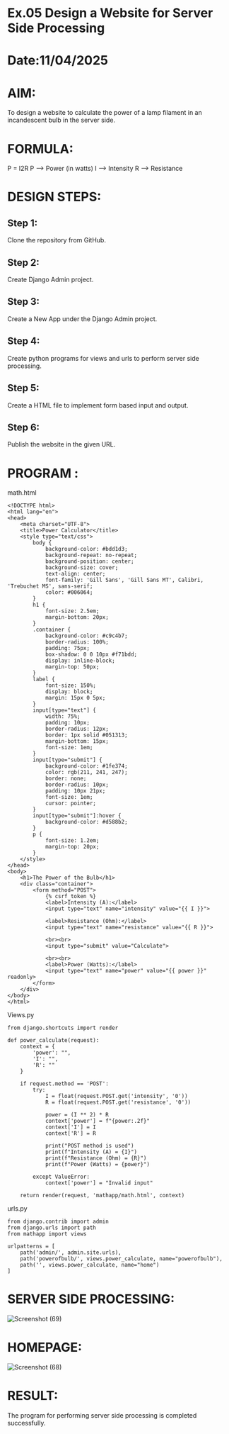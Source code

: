# Ex.05 Design a Website for Server Side Processing
# Date:11/04/2025
# AIM:
To design a website to calculate the power of a lamp filament in an incandescent bulb in the server side.

# FORMULA:
P = I2R
P --> Power (in watts)
 I --> Intensity
 R --> Resistance

# DESIGN STEPS:
## Step 1:
Clone the repository from GitHub.

## Step 2:
Create Django Admin project.

## Step 3:
Create a New App under the Django Admin project.

## Step 4:
Create python programs for views and urls to perform server side processing.

## Step 5:
Create a HTML file to implement form based input and output.

## Step 6:
Publish the website in the given URL.

# PROGRAM :

math.html
```
<!DOCTYPE html>
<html lang="en">
<head>
    <meta charset="UTF-8">
    <title>Power Calculator</title>
    <style type="text/css">
        body {
            background-color: #bdd1d3;
            background-repeat: no-repeat;
            background-position: center;
            background-size: cover;
            text-align: center;
            font-family: 'Gill Sans', 'Gill Sans MT', Calibri, 'Trebuchet MS', sans-serif;
            color: #006064;
        }
        h1 {
            font-size: 2.5em;
            margin-bottom: 20px;
        }
        .container {
            background-color: #c9c4b7;
            border-radius: 100%;
            padding: 75px;
            box-shadow: 0 0 10px #f71bdd;
            display: inline-block;
            margin-top: 50px;
        }
        label {
            font-size: 150%;
            display: block;
            margin: 15px 0 5px;
        }
        input[type="text"] {
            width: 75%;
            padding: 10px;
            border-radius: 12px;
            border: 1px solid #051313;
            margin-bottom: 15px;
            font-size: 1em;
        }
        input[type="submit"] {
            background-color: #1fe374;
            color: rgb(211, 241, 247);
            border: none;
            border-radius: 10px;
            padding: 10px 21px;
            font-size: 1em;
            cursor: pointer;
        }
        input[type="submit"]:hover {
            background-color: #d588b2;
        }
        p {
            font-size: 1.2em;
            margin-top: 20px;
        }
    </style>
</head>
<body>
    <h1>The Power of the Bulb</h1>
    <div class="container">
        <form method="POST">
            {% csrf_token %}
            <label>Intensity (A):</label>
            <input type="text" name="intensity" value="{{ I }}">

            <label>Resistance (Ohm):</label>
            <input type="text" name="resistance" value="{{ R }}">

            <br><br>
            <input type="submit" value="Calculate">

            <br><br>
            <label>Power (Watts):</label>
            <input type="text" name="power" value="{{ power }}" readonly>
        </form>
    </div>
</body>
</html>

```

Views.py
```
from django.shortcuts import render

def power_calculate(request):
    context = {
        'power': "",
        'I': "",
        'R': ""
    }

    if request.method == 'POST':
        try:
            I = float(request.POST.get('intensity', '0'))
            R = float(request.POST.get('resistance', '0'))

            power = (I ** 2) * R
            context['power'] = f"{power:.2f}"
            context['I'] = I
            context['R'] = R

            print("POST method is used")
            print(f"Intensity (A) = {I}")
            print(f"Resistance (Ohm) = {R}")
            print(f"Power (Watts) = {power}")

        except ValueError:
            context['power'] = "Invalid input"

    return render(request, 'mathapp/math.html', context)

```

urls.py
```
from django.contrib import admin
from django.urls import path
from mathapp import views

urlpatterns = [
    path('admin/', admin.site.urls),
    path('powerofbulb/', views.power_calculate, name="powerofbulb"),
    path('', views.power_calculate, name="home")
]

```
# SERVER SIDE PROCESSING:
![Screenshot (69)](https://github.com/user-attachments/assets/68ce968d-c681-4255-a167-042877531cee)

# HOMEPAGE:
![Screenshot (68)](https://github.com/user-attachments/assets/3eb41e24-06b3-4d57-8f81-2933deb9511c)

# RESULT:
The program for performing server side processing is completed successfully.
